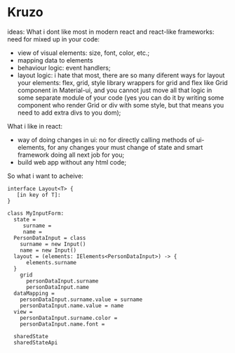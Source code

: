 # Kruzo
ideas:
What i dont like most in modern react and react-like frameworks:
need for mixed up in your code: 
  - view of visual elements: size, font, color, etc.;
  - mapping data to elements
  - behaviour logic: event handlers; 
  - layout logic: i hate that most, there are  so many diferent ways for layout your elements: flex, grid, style library wrappers for grid   and flex like Grid component in Material-ui, and you cannot just move all that logic in some separate module of your code (yes you can do it by writing some component who render Grid or div with some style, but that means you need to add extra divs to you dom);
  
What i like in react: 
  - way of doing changes in ui: no for directly calling methods of ui-elements, for any changes your must change of state and smart
  framework doing all next job for you;
  - build web app without any html code;
  
  
So what i want to acheive: 

```
interface Layout<T> {
   [in key of T]: 
}

class MyInputForm:
  state = 
     surname =
     name = 
  PersonDataInput = class
    surname = new Input()
    name = new Input()
  layout = (elements: IElements<PersonDataInput>) -> {
      elements.surname  
  }
    grid 
      personDataInput.surname
      personDataInput.name
  dataMapping =   
    personDataInput.surname.value = surname    
    personDataInput.name.value = name    
  view = 
    personDataInput.surname.color =
    personDataInput.name.font =
  
  sharedState
  sharedStateApi
```  

